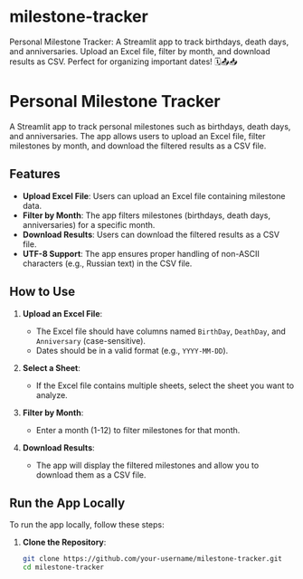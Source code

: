 # milestone-tracker
Personal Milestone Tracker: A Streamlit app to track birthdays, death days, and anniversaries. Upload an Excel file, filter by month, and download results as CSV. Perfect for organizing important dates! 🗓️📤📥

# Personal Milestone Tracker

A Streamlit app to track personal milestones such as birthdays, death days, and anniversaries. The app allows users to upload an Excel file, filter milestones by month, and download the filtered results as a CSV file.

## Features
- **Upload Excel File**: Users can upload an Excel file containing milestone data.
- **Filter by Month**: The app filters milestones (birthdays, death days, anniversaries) for a specific month.
- **Download Results**: Users can download the filtered results as a CSV file.
- **UTF-8 Support**: The app ensures proper handling of non-ASCII characters (e.g., Russian text) in the CSV file.

## How to Use
1. **Upload an Excel File**:
   - The Excel file should have columns named `BirthDay`, `DeathDay`, and `Anniversary` (case-sensitive).
   - Dates should be in a valid format (e.g., `YYYY-MM-DD`).

2. **Select a Sheet**:
   - If the Excel file contains multiple sheets, select the sheet you want to analyze.

3. **Filter by Month**:
   - Enter a month (1-12) to filter milestones for that month.

4. **Download Results**:
   - The app will display the filtered milestones and allow you to download them as a CSV file.

## Run the App Locally
To run the app locally, follow these steps:

1. **Clone the Repository**:
   ```bash
   git clone https://github.com/your-username/milestone-tracker.git
   cd milestone-tracker

